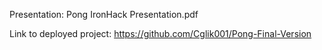 
Presentation: 
Pong IronHack Presentation.pdf

Link to deployed project:
https://github.com/Cglik001/Pong-Final-Version
